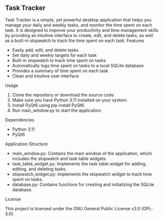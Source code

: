 ## Task Tracker

Task Tracker is a simple, yet powerful desktop application that helps you manage your daily and weekly tasks, and monitor the time spent on each task. It is designed to improve your productivity and time management skills by providing an intuitive interface to create, edit, and delete tasks, as well as a built-in stopwatch to track the time spent on each task.
Features

* Easily add, edit, and delete tasks
* Set daily and weekly targets for each task
* Built-in stopwatch to track time spent on tasks
* Automatically logs time spent on tasks to a local SQLite database
* Provides a summary of time spent on each task
* Clean and intuitive user interface

Usage

1. Clone the repository or download the source code.
2. Make sure you have Python 3.11 installed on your system.
3. Install PyQt6 using pip install PyQt6.
4. Run main_window.py to start the application.

Dependencies

* Python 3.11
* PyQt6

Application Structure

* main_window.py: Contains the main window of the application, which includes the stopwatch and task table widgets.
* task_table_widget.py: Implements the task table widget for adding, editing, and deleting tasks.
* stopwatch_widget.py: Implements the stopwatch widget to track time spent on tasks.
* database.py: Contains functions for creating and initializing the SQLite database.

License

This project is licensed under the GNU General Public License v3.0 (GPL-3.0).